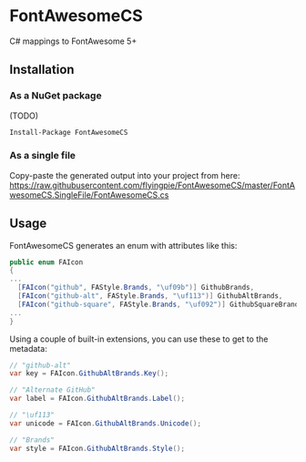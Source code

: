 # FontAwesomeCS
C# mappings to FontAwesome 5+

## Installation

### As a NuGet package

(TODO)

```ps
Install-Package FontAwesomeCS
```

### As a single file

Copy-paste the generated output into your project from here: https://raw.githubusercontent.com/flyingpie/FontAwesomeCS/master/FontAwesomeCS.SingleFile/FontAwesomeCS.cs

## Usage

FontAwesomeCS generates an enum with attributes like this:

```cs
public enum FAIcon
{
...
  [FAIcon("github", FAStyle.Brands, "\uf09b")] GithubBrands,
  [FAIcon("github-alt", FAStyle.Brands, "\uf113")] GithubAltBrands,
  [FAIcon("github-square", FAStyle.Brands, "\uf092")] GithubSquareBrands,
...
}
```

Using a couple of built-in extensions, you can use these to get to the metadata:

```cs
// "github-alt"
var key = FAIcon.GithubAltBrands.Key();

// "Alternate GitHub"
var label = FAIcon.GithubAltBrands.Label();

// "\uf113"
var unicode = FAIcon.GithubAltBrands.Unicode();

// "Brands"
var style = FAIcon.GithubAltBrands.Style();
```
